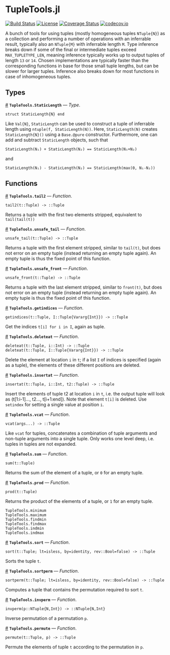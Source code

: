 
<a id='TupleTools.jl-1'></a>

# TupleTools.jl


[![Build Status](https://travis-ci.org/Jutho/TupleTools.jl.svg?branch=master)](https://travis-ci.org/Jutho/TupleTools.jl) [![License](http://img.shields.io/badge/license-MIT-brightgreen.svg?style=flat)](LICENSE.md) [![Coverage Status](https://coveralls.io/repos/Jutho/TupleTools.jl/badge.svg?branch=master&service=github)](https://coveralls.io/github/Jutho/TupleTools.jl?branch=master) [![codecov.io](http://codecov.io/github/Jutho/TupleTools.jl/coverage.svg?branch=master)](http://codecov.io/github/Jutho/TupleTools.jl?branch=master)


A bunch of tools for using tuples (mostly homogeneous tuples `NTuple{N}`) as a collection and performing a number of operations with an inferrable result, typically also an `NTuple{M}` with inferrable length `M`. Type inference breaks down if some of the final or intermediate tuples exceed `MAX_TUPLETYPE_LEN`, meaning inference typically works up to output tuples of length `13` or `14`. Chosen implementations are typically faster than the corresponding functions in base for those small tuple lengths, but can be slower for larger tuples. Inference also breaks down for most functions in case of inhomogeneous tuples.


<a id='Types-1'></a>

## Types

<a id='TupleTools.StaticLength' href='#TupleTools.StaticLength'>#</a>
**`TupleTools.StaticLength`** &mdash; *Type*.



```
struct StaticLength{N} end
```

Like `Val{N}`, `StaticLength` can be used to construct a tuple of inferrable length using `ntuple(f, StaticLength(N))`. Here, `StaticLength(N)` creates `StaticLength{N}()` using a `Base.@pure` constructor. Furthermore, one can add and subtract `StaticLength` objects, such that

```
StaticLength(N₁) + StaticLength(N₂) == StaticLength(N₁+N₂)
```

and

```
StaticLength(N₁) - StaticLength(N₂) == StaticLength(max(0, N₁-N₂))
```


<a id='Functions-1'></a>

## Functions

<a id='TupleTools.tail2' href='#TupleTools.tail2'>#</a>
**`TupleTools.tail2`** &mdash; *Function*.



```
tail2(t::Tuple) -> ::Tuple
```

Returns a tuple with the first two elements stripped, equivalent to `tail(tail(t))`

<a id='TupleTools.unsafe_tail' href='#TupleTools.unsafe_tail'>#</a>
**`TupleTools.unsafe_tail`** &mdash; *Function*.



```
unsafe_tail(t::Tuple) -> ::Tuple
```

Returns a tuple with the first element stripped, similar to `tail(t)`, but does not error on an empty tuple (instead returning an empty tuple again). An empty tuple is thus the fixed point of this function.

<a id='TupleTools.unsafe_front' href='#TupleTools.unsafe_front'>#</a>
**`TupleTools.unsafe_front`** &mdash; *Function*.



```
unsafe_front(t::Tuple) -> ::Tuple
```

Returns a tuple with the last element stripped, similar to `front(t)`, but does not error on an empty tuple (instead returning an empty tuple again). An empty tuple is thus the fixed point of this function.

<a id='TupleTools.getindices' href='#TupleTools.getindices'>#</a>
**`TupleTools.getindices`** &mdash; *Function*.



```
getindices(t::Tuple, I::Tuple{Vararg{Int}}) -> ::Tuple
```

Get the indices `t[i] for i in I`, again as tuple.

<a id='TupleTools.deleteat' href='#TupleTools.deleteat'>#</a>
**`TupleTools.deleteat`** &mdash; *Function*.



```
deleteat(t::Tuple, i::Int) -> ::Tuple
deleteat(t::Tuple, I::Tuple{Vararg{Int}}) -> ::Tuple
```

Delete the element at location `i` in `t`; if a list `I` of indices is specified (again as a tuple), the elements of these different positions are deleted.

<a id='TupleTools.insertat' href='#TupleTools.insertat'>#</a>
**`TupleTools.insertat`** &mdash; *Function*.



```
insertat(t::Tuple, i::Int, t2::Tuple) -> ::Tuple
```

Insert the elements of tuple t2 at location `i` in `t`, i.e. the output tuple will look as (t[1:i-1]..., t2..., t[i+1:end]). Note that element `t[i]` is deleted. Use `setindex` for setting a single value at position `i`.

<a id='TupleTools.vcat' href='#TupleTools.vcat'>#</a>
**`TupleTools.vcat`** &mdash; *Function*.



```
vcat(args...) -> ::Tuple
```

Like `vcat` for tuples, concatenates a combination of tuple arguments and non-tuple arguments into a single tuple. Only works one level deep, i.e. tuples in tuples are not expanded.

<a id='TupleTools.sum' href='#TupleTools.sum'>#</a>
**`TupleTools.sum`** &mdash; *Function*.



```
sum(t::Tuple)
```

Returns the sum of the element of a tuple, or `0` for an empty tuple.

<a id='TupleTools.prod' href='#TupleTools.prod'>#</a>
**`TupleTools.prod`** &mdash; *Function*.



```
prod(t::Tuple)
```

Returns the product of the elements of a tuple, or `1` for an empty tuple.


```
TupleTools.minimum
TupleTools.maximum
TupleTools.findmin
TupleTools.findmax
TupleTools.indmin
TupleTools.indmax
```

<a id='TupleTools.sort' href='#TupleTools.sort'>#</a>
**`TupleTools.sort`** &mdash; *Function*.



```
sort(t::Tuple; lt=isless, by=identity, rev::Bool=false) -> ::Tuple
```

Sorts the tuple `t`.

<a id='TupleTools.sortperm' href='#TupleTools.sortperm'>#</a>
**`TupleTools.sortperm`** &mdash; *Function*.



```
sortperm(t::Tuple; lt=isless, by=identity, rev::Bool=false) -> ::Tuple
```

Computes a tuple that contains the permutation required to sort `t`.

<a id='TupleTools.invperm' href='#TupleTools.invperm'>#</a>
**`TupleTools.invperm`** &mdash; *Function*.



```
invperm(p::NTuple{N,Int}) -> ::NTuple{N,Int}
```

Inverse permutation of a permutation `p`.

<a id='TupleTools.permute' href='#TupleTools.permute'>#</a>
**`TupleTools.permute`** &mdash; *Function*.



```
permute(t::Tuple, p) -> ::Tuple
```

Permute the elements of tuple `t` according to the permutation in `p`.
